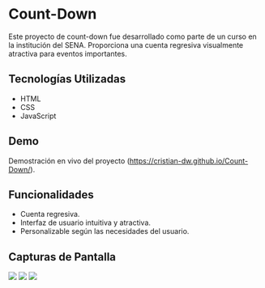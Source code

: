 # Count-Down

Este proyecto de count-down fue desarrollado como parte de un curso en la institución del SENA. Proporciona una cuenta regresiva visualmente atractiva para eventos importantes.

## Tecnologías Utilizadas

- HTML
- CSS
- JavaScript

## Demo

Demostración en vivo del proyecto (https://cristian-dw.github.io/Count-Down/).

## Funcionalidades

- Cuenta regresiva.
- Interfaz de usuario intuitiva y atractiva.
- Personalizable según las necesidades del usuario.

## Capturas de Pantalla

<img src="https://github.com/Cristian-DW/layout/blob/main/conutOne.JPG" />
<img src="https://github.com/Cristian-DW/layout/blob/main/countTwo.JPG" />
<img src="https://github.com/Cristian-DW/layout/blob/main/countThree.JPG" />


